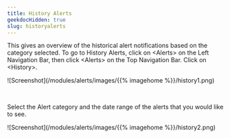 ```yaml
---
title: History Alerts
geekdocHidden: true
slug: historyalerts
---
```


This gives an overview of the historical alert notifications based on the category selected.
To go to History Alerts, click on \<Alerts> on the Left Navigation Bar, then click \<Alerts> on the Top Navigation Bar. Click on \<History>.


![Screenshot](/modules/alerts/images/{{% imagehome %}}/history1.png)

&nbsp;

Select the Alert category and the date range of the alerts that you would like to see.

![Screenshot](/modules/alerts/images/{{% imagehome %}}/history2.png)

&nbsp;
